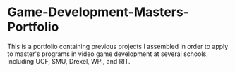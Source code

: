 # Game-Development-Masters-Portfolio
This is a portfolio containing previous projects I assembled in order to apply to master's programs in video game development at several schools, including UCF, SMU, Drexel, WPI, and RIT.



